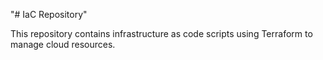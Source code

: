 "# IaC Repository" 

This repository contains infrastructure as code scripts using Terraform to manage cloud resources.
